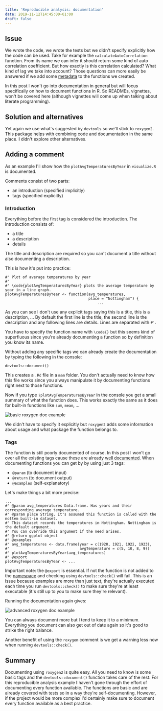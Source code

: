 ```yaml
---
title: 'Reproducible analysis: documentation'
date: 2019-11-12T14:45:00+01:00
draft: false
---
```


## Issue

We wrote the code, we wrote the tests but we didn't specify explicitly how the code can be used. Take for example the `calculateAutoCorrelation` function. From its name we can infer it should return some kind of auto correlation coefficient. But how exactly is this correlation calculated? What kind of lag we take into account? Those questions can more easily be answered if we add some [metadata](http://r-pkgs.had.co.nz/man.html) to the functions we created.

In this post I won't go into documentation in general but will focus specifically on how to document functions in R. So READMEs, vignettes, won't be covered here (although vignettes will come up when talking about literate programming).

## Solution and alternatives

Yet again we use what's suggested by `devtools` so we'll stick to `roxygen2`. This package helps with combining code and documentation in the same place. I didn't explore other alternatives.

## Adding a comment

As an example I'll show how the `plotAvgTemperaturesByYear` in `visualize.R` is documented.

Comments consist of two parts:

- an introduction (specified implicitly)
- tags (specified explicitly)

### Introduction

Everything before the first tag is considered the introduction. The introduction consists of:

- a title
- a description
- details

The title and description are required so you can't document a title without also documenting a description.

This is how it's put into practice:

```
#' Plot of average temperatures by year
#'
#' \code{plotAvgTemperaturesByYear} plots the average temperature by year in a line graph.
plotAvgTemperaturesByYear <- function(avg_temperatures,
                                      place = "Nottingham") {
                                          ...
```

As you can see I don't use any explicit tags saying this is a title, this is a description, ... By default the first line is the title, the second line is the description and any following lines are details. Lines are separated with `#'`.

You have to specify the function name with `\code{}` but this seems kind of superfluous since you're already documenting a function so by definition you know its name.

Without adding any specific tags we can already create the documentation by typing the following in the console:

```
devtools::document()
```

This creates a `.Rd` file in a `man` folder. You don't actually need to know how this file works since you always manipulate it by documenting functions right next to those functions.

Now if you type `?plotAvgTemperaturesByYear` in the console you get a small summary of what the function does. This works exactly the same as it does for built-in functions like `sum`, `mean`, ...

![basic roxygen doc example](/basic-roxygen-doc-example.png)

We didn't have to specify it explicitly but `roxygen2` adds some information about usage and what package the function belongs to.

### Tags

The function is still poorly documented of course. In this post I won't go over all the existing tags cause these are already [well documented](http://r-pkgs.had.co.nz/man.html). When documenting functions you can get by by using just 3 tags:

- `@param` (to document input)
- `@return` (to document output)
- `@examples` (self-explanatory)

Let's make things a bit more precise:

```
...
#' @param avg_temperatures Data.frame. Has years and their corresponding average temperature.
#' @param place String. It's assumed this function is called with the nottem built-in dataset.
#' This dataset records the temperatures in Nottingham. Nottingham is the default argument.
#' You can override this argument if the need arises.
#' @return ggplot object
#' @examples
#' avg_temperatures <- data.frame(year = c(1920, 1921, 1922, 1923),
#'                                avgTemperature = c(5, 10, 8, 9))
#' plotAvgTemperaturesByYear(avg_temperatures)
#' @export
plotAvgTemperaturesByYear <- ...
```

Important note: the `@export` is essential. If not the function is not added to the [namespace](https://stackoverflow.com/questions/44722297/could-not-find-function-in-roxygen-examples-during-cmd-check) and checking using `devtools::check()` will fail. This is an issue because examples are more than just text, they're actually executed each time you run `devtools::check()` to make sure they're at least executable (it's still up to you to make sure they're relevant).

Running the documentation again gives:

![advanced roxygen doc example](/advanced-roxygen-doc-example.png)

You can always document more but I tend to keep it to a minimum. Everything you document can also get out of date again so it's good to strike the right balance.

Another benefit of using the `roxygen` comment is we get a warning less now when running `devtools::check()`.

## Summary

Documenting using `roxygen2` is quite easy. All you need to know is some basic tags and the `devtools::document()` function takes care of the rest. For this reproducible analysis example I haven't gone through the effort of documenting every function available. The functions are basic and are already covered with tests so in a way they're self-documenting. However, if the project would be more complex I'd certainly make sure to document every function available as a best practice.
